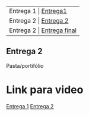 <table>
<tr>
 <td>Entrega 1 | <a href="https://github.com/lirabessa/desing-digital/releases/tag/V1">Entrega1</a> </td> 
 <tr>
 <td>Entrega 2 | <a href="https://github.com/lirabessa/desing-digital/releases/tag/V2">Entrega 2</a></td>
<tr>
 <td>Entrega 2 | <a href="https://github.com/lirabessa/desing-digital/releases/tag/V3">Entrega final</a></td> 
</tr>

</tr>
</table>

<h2>Entrega 2</h2>
<p>Pasta/portifólio</p>

<h1>Link para video</h1>


<a href="https://youtu.be/6uUVdyvPfxE">Entrega 1</a>
<a href="https://youtu.be/cH9xQioa1nk">Entrega 2</a>

